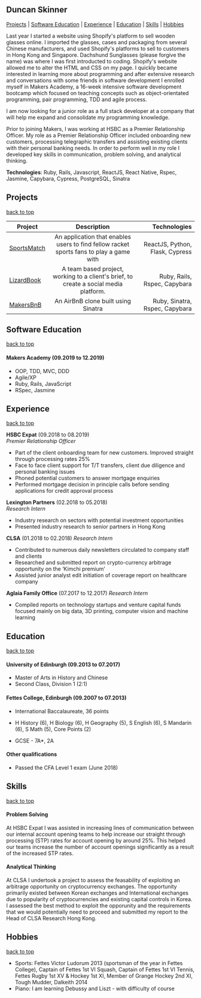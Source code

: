 <a name="top"></a>
## Duncan Skinner
[Projects](#projects) | [Software Education](#softwareEducation) | [Experience](#experience) | [Education](#education) | [Skills](#skills) | [Hobbies](#hobbies)

Last year I started a website using Shopify's platform to sell wooden glasses online.  I imported the glasses, cases and packaging from several Chinese manufacturers, and used Shopify's platforms to sell to customers in Hong Kong and Singapore.  Dachshund Sunglasses (please forgive the name) was where I was first introducted to coding.  Shopify's website allowed me to alter the HTML and CSS on my page.  I quickly became interested in learning more about programming and after extensive research and conversations with some friends in software development I enrolled myself in Makers Academy, a 16-week intensive software development bootcamp which focused on teaching concepts such as object-orientated programming, pair programming, TDD and agile process. 

I am now looking for a junior role as a full stack developer at a company that will help me expand and consolidate my programming knowledge.

Prior to joining Makers, I was working at HSBC as a Premier Relationship Officer. My role as a Premier Relationship Officer included onboarding new customers, processing telegraphic transfers and assisting existing clients with their personal banking needs.  In order to perform well in my role I developed key skills in communication, problem solving, and analytical thinking.

**Technologies**: Ruby, Rails, Javascript, ReactJS, React Native, Rspec, Jasmine, Capybara, Cypress, PostgreSQL, Sinatra
<a name="projects"></a>
## Projects
[back to top](#top)

| Project       | Description           | Technologies  |
| ------------- |:-------------:| -----:|
| [SportsMatch](https://github.com/Duncan9099/sportsmatch_react)   | An application that enables users to find fellow racket sports fans to play a game with | ReactJS, Python, Flask, Cypress |
| [LizardBook](https://github.com/Duncan9099/acebook--LizardBook-)    |  A team based project, working to a client's brief, to create a social media platform. | Ruby, Rails, Rspec, Capybara  |
| [MakersBnB](https://github.com/Duncan9099/makersBnB) |  An AirBnB clone built using Sinatra  |  Ruby, Sinatra, Rspec, Capybara  |

<a name="softwareEducation"></a>
## Software Education
[back to top](#top)
#### Makers Academy (09.2019 to 12.2019)
- OOP, TDD, MVC, DDD
- Agile/XP
- Ruby, Rails, JavaScript
- RSpec, Jasmine

<a name="experience"></a>
## Experience
[back to top](#top)

**HSBC Expat** (09.2018 to 08.2019)    
*Premier Relationship Officer*  
- Part of the client onboarding team for new customers. Improved straight through processing rates 25%
- Face to face client support for T/T transfers, client due diligence and personal banking issues
- Phoned potential customers to answer mortgage enquiries
- Performed mortgage decision in principle calls before sending applications for credit approval process

**Lexington Partners** (02.2018 to 05.2018)   
*Research Intern*  
- Industry research on sectors with potential investment opportunities
- Presented industry research to senior partners in Hong Kong

**CLSA** (01.2018 to 02.2018)
*Research Intern* 
- Contributed to numerous daily newsletters circulated to company staff and clients
- Researched and submitted report on crypto-currency arbitrage opportunity on the ‘Kimchi premium’ 
- Assisted junior analyst edit initiation of coverage report on healthcare company

**Aglaia Family Office** (07.2017 to 12.2017)
*Research Intern*
- Compiled reports on technology startups and venture capital funds focused mainly on big data, 3D printing, computer vision and machine learning

<a name="education"></a>
## Education
[back to top](#top)




#### University of Edinburgh (09.2013 to 07.2017)

- Master of Arts in History and Chinese
- Second Class, Division 1 (2:1)

#### Fettes College, Edinburgh (09.2007 to 07.2013)

- International Baccalaureate, 36 points
- H History (6), H Biology (6), H Geography (5), S English (6), S Mandarin (6), S Math (5), Core Points (2)

- GCSE - 7A*, 2A

#### Other qualifications

- Passed the CFA Level 1 exam (June 2018)

<a name="skills"></a>
## Skills
[back to top](#top)

#### Problem Solving
At HSBC Expat I was assisted in increasing lines of communication between our internal account opening teams to help increase our straight through processing (STP) rates for account opening by around 25%.  This helped our teams increase the number of account openings significantly as a result of the increased STP rates.

#### Analytical Thinking

At CLSA I undertook a project to assess the feasability of exploiting an arbitrage opportunity on cryptocurrency exchanges.  The opportunity primarily existed between Korean exchanges and International exchanges due to popularity of cryptocurrencies and existing capital controls in Korea.  I assessed the best method to exploit the opporunity and the requirements that we would potentially need to proceed and submitted my report to the Head of CLSA Research Hong Kong.

<a name="hobbies"></a>
## Hobbies
[back to top](#top)

- Sports: Fettes Victor Ludorum 2013 (sportsman of the year in Fettes College), Captain of Fettes 1st VI Squash, Captain of Fettes 1st VI Tennis, Fettes Rugby 1st XV & Hockey 1st XI, Member of Grange Hockey 2nd XI, Tough Mudder, Dalkeith 2014
- Piano: I am learning Debussy and Liszt - with difficulty of course

